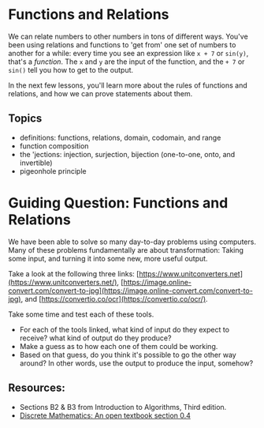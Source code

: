 # Functions and Relations

We can relate numbers to other numbers in tons of different ways. You've been using relations and functions to 'get from' one set of numbers to another for a while: every time you see an expression like `x + 7` or `sin(y)`, that's a _function_. The `x` and `y` are the input of the function, and the `+ 7` or `sin()` tell you how to get to the output.

In the next few lessons, you'll learn more about the rules of functions and relations, and how we can prove statements about them.

## Topics

- definitions: functions, relations, domain, codomain, and range
- function composition
- the 'jections: injection, surjection, bijection (one-to-one, onto, and invertible)
- pigeonhole principle

# Guiding Question: Functions and Relations

We have been able to solve so many day-to-day problems using computers. Many of these problems fundamentally are about transformation: Taking some input, and turning it into some new, more useful output.

Take a look at the following three links: [https://www.unitconverters.net](https://www.unitconverters.net/), [https://image.online-convert.com/convert-to-jpg](https://image.online-convert.com/convert-to-jpg), and [https://convertio.co/ocr](https://convertio.co/ocr/).

Take some time and test each of these tools.

- For each of the tools linked, what kind of input do they expect to receive? what kind of output do they produce?
- Make a guess as to how each one of them could be working.
- Based on that guess, do you think it's possible to go the other way around? In other words, use the output to produce the input, somehow?

## Resources:
- Sections B2 & B3 from Introduction to Algorithms, Third edition.
- [Discrete Mathematics: An open textbook section 0.4](http://discrete.openmathbooks.org/dmoi3/sec_intro-functions.html)
